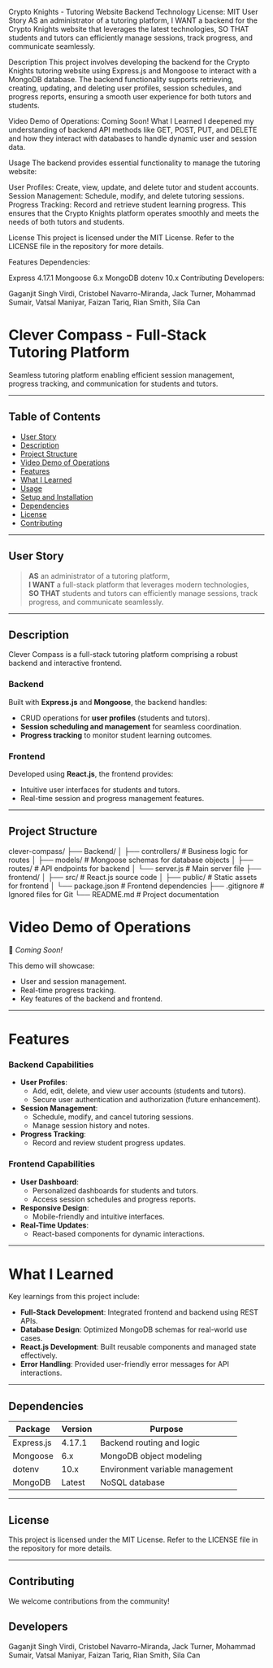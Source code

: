 Crypto Knights - Tutoring Website Backend
Technology License: MIT
User Story
AS an administrator of a tutoring platform,
I WANT a backend for the Crypto Knights website that leverages the latest technologies,
SO THAT students and tutors can efficiently manage sessions, track progress, and communicate seamlessly.

Description
This project involves developing the backend for the Crypto Knights tutoring website using Express.js and Mongoose to interact with a MongoDB database. The backend functionality supports retrieving, creating, updating, and deleting user profiles, session schedules, and progress reports, ensuring a smooth user experience for both tutors and students.

Video Demo of Operations: Coming Soon!
What I Learned
I deepened my understanding of backend API methods like GET, POST, PUT, and DELETE and how they interact with databases to handle dynamic user and session data.

Usage
The backend provides essential functionality to manage the tutoring website:

User Profiles: Create, view, update, and delete tutor and student accounts.
Session Management: Schedule, modify, and delete tutoring sessions.
Progress Tracking: Record and retrieve student learning progress.
This ensures that the Crypto Knights platform operates smoothly and meets the needs of both tutors and students.

License
This project is licensed under the MIT License. Refer to the LICENSE file in the repository for more details.

Features
Dependencies:

Express 4.17.1
Mongoose 6.x
MongoDB
dotenv 10.x
Contributing
Developers:

Gaganjit Singh Virdi, Cristobel Navarro-Miranda, Jack Turner, Mohammad Sumair, Vatsal Maniyar, Faizan Tariq, Rian Smith, Sila Can


 
# Clever Compass - Full-Stack Tutoring Platform  
Seamless tutoring platform enabling efficient session management, progress tracking, and communication for students and tutors.

---

## Table of Contents  
- [User Story](#user-story)  
- [Description](#description)  
- [Project Structure](#project-structure)  
- [Video Demo of Operations](#video-demo-of-operations)  
- [Features](#features)  
- [What I Learned](#what-i-learned)  
- [Usage](#usage)  
- [Setup and Installation](#setup-and-installation)  
- [Dependencies](#dependencies)  
- [License](#license)  
- [Contributing](#contributing)  

---

## User Story  
> **AS** an administrator of a tutoring platform,  
> **I WANT** a full-stack platform that leverages modern technologies,  
> **SO THAT** students and tutors can efficiently manage sessions, track progress, and communicate seamlessly.

---

## Description  
Clever Compass is a full-stack tutoring platform comprising a robust backend and interactive frontend.  

### **Backend**  
Built with **Express.js** and **Mongoose**, the backend handles:  
- CRUD operations for **user profiles** (students and tutors).  
- **Session scheduling and management** for seamless coordination.  
- **Progress tracking** to monitor student learning outcomes.

### **Frontend**  
Developed using **React.js**, the frontend provides:  
- Intuitive user interfaces for students and tutors.  
- Real-time session and progress management features.  

---

## Project Structure  
clever-compass/
├── Backend/
│   ├── controllers/            # Business logic for routes
│   ├── models/                 # Mongoose schemas for database objects
│   ├── routes/                 # API endpoints for backend
│   └── server.js               # Main server file
├── frontend/
│   ├── src/                    # React.js source code
│   ├── public/                 # Static assets for frontend
│   └── package.json            # Frontend dependencies
├── .gitignore                  # Ignored files for Git
└── README.md                   # Project documentation

# Video Demo of Operations

🎥 _Coming Soon!_

This demo will showcase:

* User and session management.
* Real-time progress tracking.
* Key features of the backend and frontend.

---

# Features

### Backend Capabilities

* **User Profiles**:
  * Add, edit, delete, and view user accounts (students and tutors).
  * Secure user authentication and authorization (future enhancement).
* **Session Management**:
  * Schedule, modify, and cancel tutoring sessions.
  * Manage session history and notes.
* **Progress Tracking**:
  * Record and review student progress updates.

### Frontend Capabilities

* **User Dashboard**:
  * Personalized dashboards for students and tutors.
  * Access session schedules and progress reports.
* **Responsive Design**:
  * Mobile-friendly and intuitive interfaces.
* **Real-Time Updates**:
  * React-based components for dynamic interactions.

---

# What I Learned

Key learnings from this project include:

* **Full-Stack Development**: Integrated frontend and backend using REST APIs.
* **Database Design**: Optimized MongoDB schemas for real-world use cases.
* **React.js Development**: Built reusable components and managed state effectively.
* **Error Handling**: Provided user-friendly error messages for API interactions.

---

## Dependencies  
| Package      | Version | Purpose                           |  
|--------------|---------|-----------------------------------|  
| Express.js   | 4.17.1  | Backend routing and logic         |  
| Mongoose     | 6.x     | MongoDB object modeling           |  
| dotenv       | 10.x    | Environment variable management   |  
| MongoDB      | Latest  | NoSQL database                   |  

---

## License  
This project is licensed under the MIT License. Refer to the LICENSE file in the repository for more details.

---

## Contributing  

We welcome contributions from the community!

## Developers
Gaganjit Singh Virdi, Cristobel Navarro-Miranda, Jack Turner, Mohammad Sumair, Vatsal Maniyar, Faizan Tariq, Rian Smith, Sila Can

